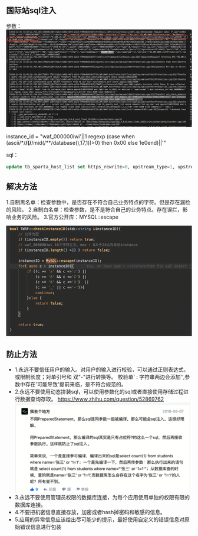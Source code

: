 ## 国际站sql注入
参数：
![alt text](image.png)

instance_id = "waf_000000iwi'||1 regexp (case when (ascii/*/**/(/**/mid(/**/database(),17,1))>0) then 0x00 else 1e0end)||'"

sql：
```sql
update tb_sparta_host_list set https_rewrite=0, upstream_type=1, upstream_domain='tsts.qq.com', is_http2=0,is_websocket=0,       load_balance_type=0 where appid=1306129509 and domain='tst.qq.com' and instance_id='waf_000000iwi'||1 regexp (case when (ascii/*/**/(/**/mid(/**/database(),17,1))>0) then 0x00 else 1e0end)||''
```

## 解决方法
1.自制黑名单：检查参数中，是否存在不符合自己业务特点的字符。但是存在漏检的风险。
2.自制白名单：检查参数，是不是符合自己的业务特点。存在误拦，影响业务的风险。
3.官方公开库：MYSQL::escape

![alt text](image-1.png)

## 防止方法
- 1.永远不要信任用户的输入。对用户的输入进行校验，可以通过正则表达式，或限制长度；对单引号和 双"-"进行转换等。
校验单' : 字符串两边会添加'',参数中存在'可能导致'提前来临，是不符合规范的。
- 2.永远不要使用动态拼装sql，可以使用参数化的sql或者直接使用存储过程进行数据查询存取。
https://www.zhihu.com/question/52869762
![alt text](image-2.png)
- 3.永远不要使用管理员权限的数据库连接，为每个应用使用单独的权限有限的数据库连接。
- 4.不要把机密信息直接存放，加密或者hash掉密码和敏感的信息。
- 5.应用的异常信息应该给出尽可能少的提示，最好使用自定义的错误信息对原始错误信息进行包装


